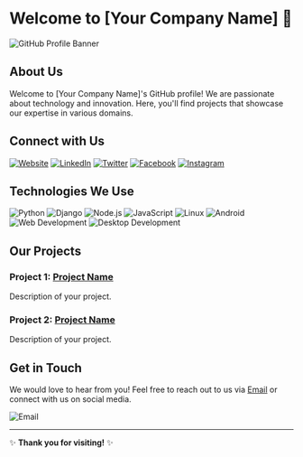 # Welcome to [Your Company Name] 👋

![GitHub Profile Banner](https://via.placeholder.com/1000x300?text=Welcome+to+Our+GitHub+Profile)

## About Us

Welcome to [Your Company Name]'s GitHub profile! We are passionate about technology and innovation. Here, you'll find projects that showcase our expertise in various domains.

## Connect with Us

[![Website](https://img.shields.io/badge/Website-YourWebsite.com-blue)](https://yourwebsite.com)
[![LinkedIn](https://img.shields.io/badge/LinkedIn-YourProfile-blue)](https://linkedin.com/in/yourprofile)
[![Twitter](https://img.shields.io/badge/Twitter-YourProfile-blue)](https://twitter.com/yourprofile)
[![Facebook](https://img.shields.io/badge/Facebook-YourProfile-blue)](https://facebook.com/yourprofile)
[![Instagram](https://img.shields.io/badge/Instagram-YourProfile-blue)](https://instagram.com/yourprofile)

## Technologies We Use

![Python](https://img.shields.io/badge/Python-3776AB?style=for-the-badge&logo=python&logoColor=white)
![Django](https://img.shields.io/badge/Django-092E20?style=for-the-badge&logo=django&logoColor=white)
![Node.js](https://img.shields.io/badge/Node.js-339933?style=for-the-badge&logo=nodedotjs&logoColor=white)
![JavaScript](https://img.shields.io/badge/JavaScript-F7DF1E?style=for-the-badge&logo=javascript&logoColor=black)
![Linux](https://img.shields.io/badge/Linux-FCC624?style=for-the-badge&logo=linux&logoColor=black)
![Android](https://img.shields.io/badge/Android-3DDC84?style=for-the-badge&logo=android&logoColor=white)
![Web Development](https://img.shields.io/badge/Web_Development-FF9900?style=for-the-badge&logo=html5&logoColor=white)
![Desktop Development](https://img.shields.io/badge/Desktop_Development-0078D6?style=for-the-badge&logo=windows&logoColor=white)

## Our Projects

### Project 1: [Project Name](https://github.com/yourusername/project1)
Description of your project.

### Project 2: [Project Name](https://github.com/yourusername/project2)
Description of your project.

## Get in Touch

We would love to hear from you! Feel free to reach out to us via [Email](mailto:your-email@example.com) or connect with us on social media.

![Email](https://img.shields.io/badge/Email-your--email@example.com-red)

---

✨ **Thank you for visiting!** ✨
